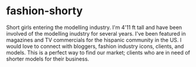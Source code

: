 # fashion-shorty
Short girls entering the modelling industry.
I'm 4'11 ft tall and have been involved of the modelling inudstry for several years. I've been featured in magazines and TV commercials for the hispanic community in the US. I would love to connect with bloggers, fashion industry icons, clients, and models. This is a perfect way to find our market; clients who are in need of shorter models for their business. 
